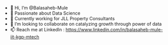 - 👋 Hi, I’m @Balasaheb-Mule
- 👀 Passionate about Data Science
- 🌱 Currently working for JLL Property Consultants
- 💞️ I’m looking to collaborate on catalyzing growth through power of data
- 📫 Reach me at LinkedIn : https://www.linkedin.com/in/balasaheb-mule-iit-kgp-mtech

